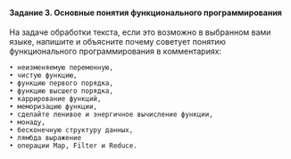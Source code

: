  #### Задание 3. Основные понятия функционального программирования

На задаче обработки текста, если это возможно в выбранном вами языке,  напишите  и объясните почему советует понятию функционального программирования в комментариях:

    • неизменяемую переменную,
    • чистую функцию, 
    • функцию первого порядка, 
    • функцию высшего порядка, 
    • каррирование функций, 
    • меморизацию функции,
    • сделайте ленивое и энергичное вычисление функции, 
    • монаду,
    • бесконечную структуру данных,
    • лямбда выражение
    • операции Map, Filter и Reduce.